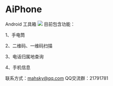 # AiPhone
Android 工具箱
![](https://github.com/mahsky/AiPhone/blob/master/app/image/home.png)
目前包含功能：

1、手电筒

2、二维码、一维码扫描

3、电话归属地查询

4、手机信息


联系方式：mahsky@qq.com
QQ交流群：21791781
